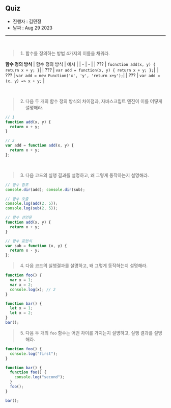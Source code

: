 ## Quiz

- 진행자 : 김민정
- 날짜 : Aug 29 2023

---

<!--
1. 질문은 이해하기 쉽고 명확하게 적는다.
2. 문제는 아래의 예시를 참고해 작성한다.
3. 문제의 정답은 주석으로 표기한다.
-->

<br />

> 1. 함수를 정의하는 방법 4가지의 이름을 채워라.

**함수 정의 방식**
| 함수 정의 방식 | 예시 |
| - | - |
| ??? | `fucnction add(x, y) { return x + y; }`|
| ??? | `var add = function(x, y) { return x + y; };`|
| ??? | `var add = new Function('x', 'y', 'return x+y');`|
| ??? | `var add = (x, y) => x + y;` |

<!--
함수 선언문, 함수 표현식, Function 생성자 함수, 화살표 함수
-->

<br />

> 2. 다음 두 개의 함수 정의 방식의 차이점과, 자바스크립트 엔진이 이를 어떻게 설명해라.

```jsx
// 1
function add(x, y) {
  return x + y;
}

// 2
var add = function add(x, y) {
  return x + y;
};
```

<!--
1번은 함수 선언문으로, 2번은 함수 표현식으로 선언됨.
1번은 함수 선언문을 자바스크립트 엔진이 해석하면서 동일한 이름의 식별자를 생성하고 할당.
2번은 함수 표현식을 통해 함수 객체가 add라는 변수 식별자에 할당됨.
-->

<br />


> 3. 다음 코드의 실행 결과를 설명하고, 왜 그렇게 동작하는지 설명해라.

```jsx
// 함수 참조
console.dir(add); console.dir(sub); 

// 함수 호출
console.log(add(2, 5));
console.log(sub(2, 5));

// 함수 선언문
function add(x, y) {
  return x + y;
}

// 함수 표현식
var sub = function (x, y) {
  return x - y;
};
```

> 4. 다음 코드의 실행결과를 설명하고, 왜 그렇게 동작하는지 설명해라.

```jsx
function foo() {
  var x = 1;
  var x = 2;
  console.log(x); // 2
}
```

```jsx
function bar() {
  let x = 1;
  let x = 2;
}
bar();
```


> 5. 다음 두 개의 `foo` 함수는 어떤 차이를 가지는지 설명하고, 실행 결과를 설명해라.

```jsx
function foo() {
  console.log("first");
}

function bar() {
  function foo() {
    console.log("second");
  }
  foo(); 
}

bar();
```
